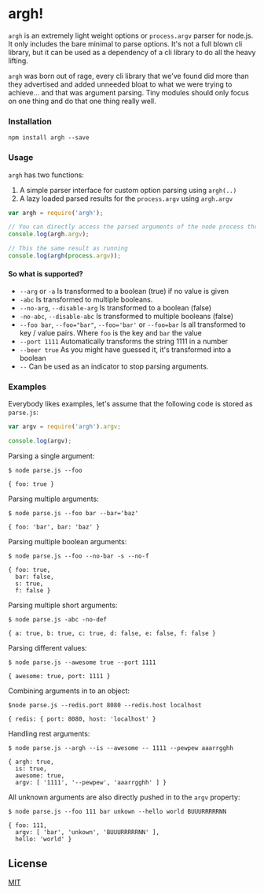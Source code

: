 # argh!

`argh` is an extremely light weight options or `process.argv` parser for node.js.
It only includes the bare minimal to parse options. It's not a full blown cli
library, but it can be used as a dependency of a cli library to do all the heavy
lifting.

`argh` was born out of rage, every cli library that we've found did more than
they advertised and added unneeded bloat to what we were trying to achieve... and
that was argument parsing. Tiny modules should only focus on one thing and do
that one thing really well.

### Installation

```
npm install argh --save
```

### Usage

`argh` has two functions:

1. A simple parser interface for custom option parsing using `argh(..)`
2. A lazy loaded parsed results for the `process.argv` using `argh.argv`

```js
var argh = require('argh');

// You can directly access the parsed arguments of the node process through
console.log(argh.argv);

// This the same result as running
console.log(argh(process.argv));
```

#### So what is supported?

- `--arg` or `-a` Is transformed to a boolean (true) if no value is given
- `-abc` Is transformed to multiple booleans.
- `--no-arg`, `--disable-arg` Is transformed to a boolean (false)
- `-no-abc`, `--disable-abc` Is transformed to multiple booleans (false)
- `--foo bar`, `--foo="bar"`, `--foo='bar'` or `--foo=bar` Is all transformed
  to key / value pairs. Where `foo` is the key and `bar` the value
- `--port 1111` Automatically transforms the string 1111 in a number
- `--beer true` As you might have guessed it, it's transformed into a boolean
- `--` Can be used as an indicator to stop parsing arguments.

### Examples

Everybody likes examples, let's assume that the following code is stored as `parse.js`:

```js
var argv = require('argh').argv;

console.log(argv);
```

Parsing a single argument:

```
$ node parse.js --foo

{ foo: true }
```

Parsing multiple arguments:

```
$ node parse.js --foo bar --bar='baz'

{ foo: 'bar', bar: 'baz' }
```

Parsing multiple boolean arguments:

```
$ node parse.js --foo --no-bar -s --no-f

{ foo: true,
  bar: false,
  s: true,
  f: false }
```

Parsing multiple short arguments:

```
$ node parse.js -abc -no-def

{ a: true, b: true, c: true, d: false, e: false, f: false }
```

Parsing different values:

```
$ node parse.js --awesome true --port 1111

{ awesome: true, port: 1111 }
```

Combining arguments in to an object:

```
$node parse.js --redis.port 8080 --redis.host localhost

{ redis: { port: 8080, host: 'localhost' }
```

Handling rest arguments:

```
$ node parse.js --argh --is --awesome -- 1111 --pewpew aaarrgghh

{ argh: true,
  is: true,
  awesome: true,
  argv: [ '1111', '--pewpew', 'aaarrgghh' ] }
```

All unknown arguments are also directly pushed in to the `argv` property:

```
$ node parse.js --foo 111 bar unkown --hello world BUUURRRRRNN

{ foo: 111,
  argv: [ 'bar', 'unkown', 'BUUURRRRRNN' ],
  hello: 'world' }
```

## License

[MIT](LICENSE)
